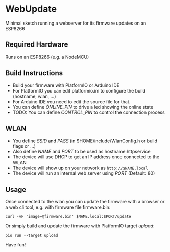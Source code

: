# WebUpdate
Minimal sketch running a webserver for its firmware updates on an ESP8266

## Required Hardware
Runs on an ESP8266 (e.g. a NodeMCU)

## Build Instructions
* Build your firmware with PlatformIO or Arduino IDE
* For PlatformIO you can edit platformio.ini to configure the build (hostname, wlan, ...)
* For Arduino IDE you need to edit the source file for that.
* You can define *ONLINE_PIN* to drive a led showing the online state
* TODO: You can define *CONTROL_PIN* to control the connection process

## WLAN
* You define *SSID* and *PASS* (in $HOME/include/WlanConfig.h or build flags or ...)
* Also define *NAME* and *PORT* to be used as hostname:httpservice
* The device will use DHCP to get an IP address once connected to the WLAN
* The device will show up on your network as `http://$NAME.local`
* The device will run an internal web server using *PORT* (Default: 80)

## Usage
Once connected to the wlan you can update the firmware
with a browser or a web cli tool, e.g. with firmware file firmware.bin: 
```
curl -vF 'image=@firmware.bin' $NAME.local:$PORT/update
```
Or simply build and update the firmware with PlatformIO target *upload*:
```
pio run --target upload
```
Have fun!
